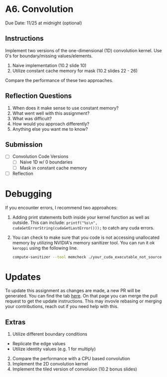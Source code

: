 # A6. Convolution

Due Date: 11/25 at midnight (optional)

## Instructions

Implement two versions of the one-dimensional (1D) convolution kernel.
Use 0's for boundary/missing values/elements.

1. Naive implementation (10.2 slide 10)
2. Utilize constant cache memory for mask (10.2 slides 22 - 26)

Compare the performance of these two approaches.

## Reflection Questions

1. When does it make sense to use constant memory?
2. What went well with this assignment?
3. What was difficult?
4. How would you approach differently?
5. Anything else you want me to know?

## Submission

- [ ] Convolution Code Versions
  - [ ] Naive 1D w/ 0 boundaries
  - [ ] Mask in constant cache memory
- [ ] Reflection

# Debugging

If you encounter errors, I recommend two approahces:

1. Adding print statements both inside your kernel function
   as well as outside.
   This can include: `printf("%s\n", cudaGetErrorString(cudaGetLastError()));`
   to catch any cuda errors.

2. You can check to make sure that you code is not accessing unallocated memory
   by utilizing NVIDIA's memory sanitizer tool.
   You can run it ok `keroppi` using the following line.
   ```sh
   compute-sanitizer --tool memcheck ./your_cuda_executable_not_source
   ```

# Updates

To update this assignment as changes are made,
a new PR will be generated.
You can find the tab [here](../../pulls).
On that page you can merge the pull request to get the update instructions.
This may invovle rebasing or merging your contributions, reach out
if you need help with this.

## Extras

1. Utilize different boundary conditions
  - Replicate the edge values
  - Utilize identity values (e.g. 1 for multiply)
2. Compare the performance with a CPU based convolution
3. Implement the 2D convolution kernel
4. Implement the tiled version of convoluion (10.2 bonus slides)
